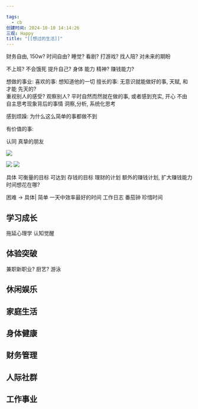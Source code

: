 ```yaml
---

tags:
  - cb
创建时间: 2024-10-10 14:14:26
三观: Happy
title: "[[想过的生活]]"
---
```

财务自由,  150w?
时间自由? 
睡觉? 看剧?  打游戏? 找人陪? 
对未来的期盼

不上班? 不会饿死
提升自己? 
身体
能力
精神? 
赚钱能力? 


想做的事业: 
喜欢的事: 想知道他的一切
擅长的事: 无意识就能做好的事, 天赋, 和才能
先天的?  
重视别人的感受? 观察别人? 
平时自然而然就在做的事, 或者感到充实, 开心
不由自主思考现象背后的事情
洞察,分析, 系统化思考

感到烦躁: 为什么这么简单的事都做不到

有价值的事:


认同
真挚的朋友

![](Pasted%20image%2020241016000058.png)

![](Pasted%20image%2020241016000917.png)
![](Pasted%20image%2020241016001653.png)

具体
可衡量的目标
可达到
存钱的目标
理财的计划
额外的赚钱计划, 扩大赚钱能力
时间想花在哪? 

困难 -> 具体| 简单
一天中效率最好的时间
工作日志
番茄钟
珍惜时间

## 学习成长
拖延心理学
认知觉醒

## 体验突破
兼职新职业? 
厨艺? 
游泳
## 休闲娱乐
## 家庭生活
## 身体健康
## 财务管理
## 人际社群 
## 工作事业